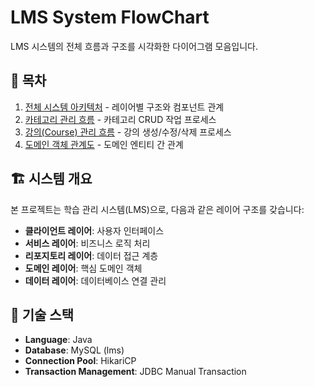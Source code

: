 # LMS System FlowChart

LMS 시스템의 전체 흐름과 구조를 시각화한 다이어그램 모음입니다.

## 📑 목차

1. [전체 시스템 아키텍처](./01-system-architecture.md) - 레이어별 구조와 컴포넌트 관계
2. [카테고리 관리 흐름](./02-category-flow.md) - 카테고리 CRUD 작업 프로세스
3. [강의(Course) 관리 흐름](./03-course-flow.md) - 강의 생성/수정/삭제 프로세스
4. [도메인 객체 관계도](./04-domain-relationships.md) - 도메인 엔티티 간 관계

## 🏗️ 시스템 개요

본 프로젝트는 학습 관리 시스템(LMS)으로, 다음과 같은 레이어 구조를 갖습니다:

- **클라이언트 레이어**: 사용자 인터페이스
- **서비스 레이어**: 비즈니스 로직 처리
- **리포지토리 레이어**: 데이터 접근 계층
- **도메인 레이어**: 핵심 도메인 객체
- **데이터 레이어**: 데이터베이스 연결 관리

## 🔧 기술 스택

- **Language**: Java
- **Database**: MySQL (lms)
- **Connection Pool**: HikariCP
- **Transaction Management**: JDBC Manual Transaction

